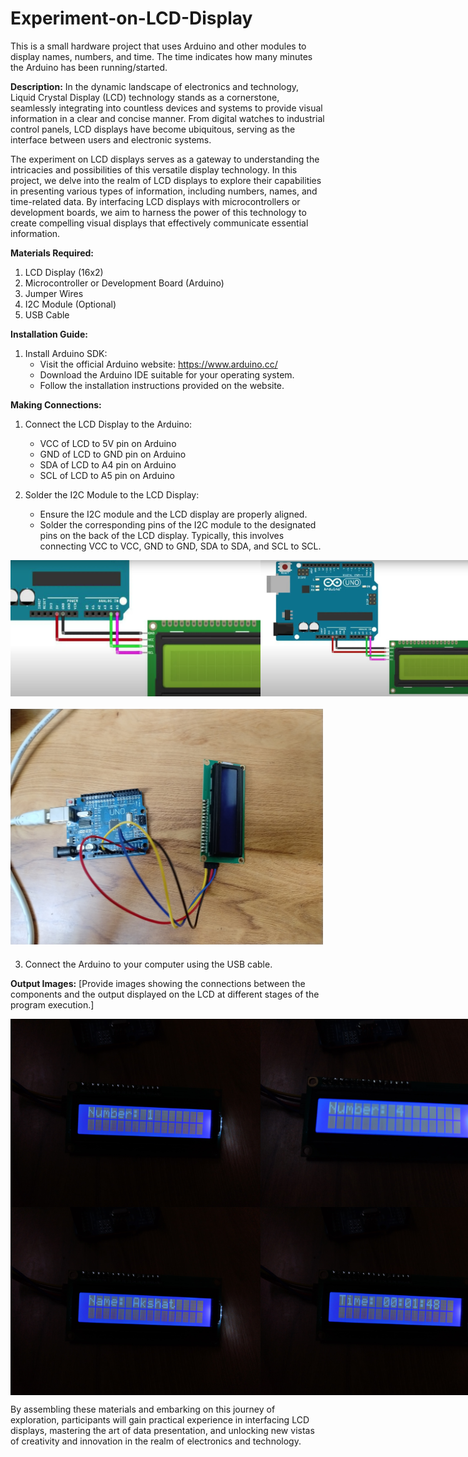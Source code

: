 # Experiment-on-LCD-Display
This is a small hardware project that uses Arduino and other modules to display names, numbers, and time. The time indicates how many minutes the Arduino has been running/started.

**Description:**
In the dynamic landscape of electronics and technology, Liquid Crystal Display (LCD) technology stands as a cornerstone, seamlessly integrating into countless devices and systems to provide visual information in a clear and concise manner. From digital watches to industrial control panels, LCD displays have become ubiquitous, serving as the interface between users and electronic systems.

The experiment on LCD displays serves as a gateway to understanding the intricacies and possibilities of this versatile display technology. In this project, we delve into the realm of LCD displays to explore their capabilities in presenting various types of information, including numbers, names, and time-related data. By interfacing LCD displays with microcontrollers or development boards, we aim to harness the power of this technology to create compelling visual displays that effectively communicate essential information.

**Materials Required:**
1. LCD Display (16x2)
2. Microcontroller or Development Board (Arduino)
3. Jumper Wires
4. I2C Module (Optional)
5. USB Cable

**Installation Guide:**
1. Install Arduino SDK:
   - Visit the official Arduino website: https://www.arduino.cc/
   - Download the Arduino IDE suitable for your operating system.
   - Follow the installation instructions provided on the website.

**Making Connections:**
1. Connect the LCD Display to the Arduino:
   - VCC of LCD to 5V pin on Arduino
   - GND of LCD to GND pin on Arduino
   - SDA of LCD to A4 pin on Arduino
   - SCL of LCD to A5 pin on Arduino

2. Solder the I2C Module to the LCD Display:
   - Ensure the I2C module and the LCD display are properly aligned.
   - Solder the corresponding pins of the I2C module to the designated pins on the back of the LCD display. Typically, this involves connecting VCC to VCC, GND to GND, SDA to SDA, and SCL to SCL.
     
<div style="display: flex; justify-content: space-between; margin-bottom: 20px;">
    <img src="https://github.com/its-AkshatJain/Experiment-on-LCD-Display/raw/main/images/Connection-1.png" alt="Connection 1" width="400">
    <img src="https://github.com/its-AkshatJain/Experiment-on-LCD-Display/raw/main/images/Connection-2.png" alt="Connection 2" width="400">
</div>

<div style="margin-bottom: 20px;">
   <img src="https://github.com/its-AkshatJain/Experiment-on-LCD-Display/raw/main/images/Connection-3.jpg" alt="Connection 3" width="500">
</div>


3. Connect the Arduino to your computer using the USB cable.

**Output Images:**
[Provide images showing the connections between the components and the output displayed on the LCD at different stages of the program execution.]

<div>
      <div style="display: flex; justify-content: space-between;">
       <img src="https://github.com/its-AkshatJain/Experiment-on-LCD-Display/raw/main/images/Output-1a.jpg" alt="Output 1a" width="400">
       <img src="https://github.com/its-AkshatJain/Experiment-on-LCD-Display/raw/main/images/Output-1b.jpg" alt="Output 1b" width="400">
   </div>
   <div style="display: flex; justify-content: space-between;">
       <img src="https://github.com/its-AkshatJain/Experiment-on-LCD-Display/raw/main/images/Output-2.jpg" alt="Output 2" width="400">
       <img src="https://github.com/its-AkshatJain/Experiment-on-LCD-Display/raw/main/images/Output-3.jpg" alt="Output 3" width="400">
   </div>
</div>

By assembling these materials and embarking on this journey of exploration, participants will gain practical experience in interfacing LCD displays, mastering the art of data presentation, and unlocking new vistas of creativity and innovation in the realm of electronics and technology.
